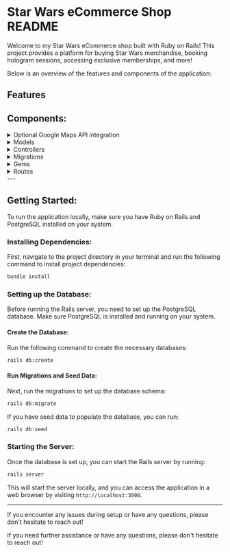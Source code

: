 # Star Wars eCommerce Shop README

Welcome to my Star Wars eCommerce shop built with Ruby on Rails! This project provides a platform for buying Star Wars merchandise, booking hologram sessions, accessing exclusive memberships, and more!

Below is an overview of the features and components of the application:

## Features


## Components:
<details>
<summary>Optional Google Maps API integration</summary>

## Using Google Maps Geocode API

This project utilizes the Google Maps Geocode API to perform geocoding, i.e., converting addresses into geographic coordinates (latitude and longitude), and vice versa. The Geocode API enables the application to fetch precise location data, which can be used for various purposes such as displaying maps, calculating distances, and providing location-based services.

### API Key

To use the Google Maps Geocode API, you'll need to obtain an API key from the Google Cloud Console. Follow these steps to generate an API key:

1. Sign in to the [Google Cloud Console](https://console.cloud.google.com/).
2. Create a new project or select an existing project.
3. Navigate to the "APIs & Services" > "Credentials" page.
4. Click on "Create credentials" and select "API key".
5. Copy the generated API key and securely store it.

### Integration

Once you have obtained the API key, you can integrate it into your project by setting it as an environment variable or directly within your application code (ensure it's kept secure).

### Making Requests

With the API key configured, you can make requests to the Google Maps Geocode API endpoints using HTTP requests. 

### Documentation

For detailed information about the Google Maps Geocode API, including usage limits, pricing, and API reference, refer to the [official documentation](https://developers.google.com/maps/documentation/geocoding/overview).

---

Feel free to customize this section to include any additional details specific to your project's implementation of the Google Maps Geocode API.
</details>



<details>
  <summary>Models</summary>

  - **User:** Represents a user of the application. Devise gem is used for user authentication.
  
  - **Product:** Represents a product available for purchase in the eCommerce shop.
  
  - **Review:** Represents a review left by a user for a particular product.
  
  - **Booking:** Represents a booking made by a user for a hologram session or event.
  
  - **Cart:** Represents a user's shopping cart, where selected products are temporarily stored before checkout.
  
  - **Payment:** Represents a payment transaction made by a user to purchase products from the eCommerce shop.
  
  - **Favorite:** Represents a user's favorite products or items saved for later viewing or purchase.
  
  - **Item:** Represents an item listed in the eCommerce shop, which can have multiple associated products. This model facilitates the categorization and organization of products.
  
  - **Category:** Represents a category or classification for products, allowing users to browse and filter products based on their interests or preferences.
  
  - **Hologram:** Represents a holographic experience or service available for booking or purchase. This model may include details such as date, time, location, and duration of the hologram session or event.
  
  Each model serves a specific purpose within the application's domain, facilitating various functionalities such as user interaction, product management, and transaction processing. These models work together to provide a seamless and comprehensive eCommerce experience for users.
</details>



<details>
  <summary>Controllers</summary>

  - **UsersController:** Handles user registration, login, and authentication.
  
  - **ProductsController:** Manages CRUD operations for products.
  
  - **ReviewsController:** Manages CRUD operations for reviews.
  
  - **CartsController:** Manages user's shopping cart functionality.
  
  - **BookingsController:** Handles hologram booking functionality.
  
  - **CategoriesController:** Manages CRUD operations for product categories.
  
  - **FavoritesController:** Manages CRUD operations for user's favorite products.
  
  - **HologramController:** Manages CRUD operations for holographic experiences or services.
  
  - **MapController:** Handles integration with Google Maps API for location-related functionalities.
  
  - **PagesController:** Manages static pages and content on the website.
  
  - **PaymentsController:** Handles payment processing for purchases made on the eCommerce platform.
  
  - **ItemsController:** Manages CRUD operations for items listed in the eCommerce shop, facilitating categorization and organization of products.

Each controller is responsible for specific functionalities within the application, facilitating various user interactions and backend operations. Together, they form the backbone of the application's functionality and ensure a seamless user experience.
</details>


<details>
  <summary>Migrations</summary>

  - **AddMembershipToUsers:** Adds membership information to the users table.
  
  - **AddMembershipTierToUsers:** Adds membership tier information to the users table.
  
  - **AddCategoryToItems:** Adds category information to the items table.
  
  - **AddUserIdToCarts:** Adds user ID reference to the carts table.
  
  - **AddIsPurchasedToCarts:** Adds a flag to indicate if a product in the cart has been purchased.
  
  - **AddAttributesToBooking:** Adds attributes to the bookings table for managing hologram bookings.
  
  - **AddUserIdToBookings:** Adds user ID reference to the bookings table.
  
  - **AddItemIdToFavorites:** Adds item ID reference to the favorites table.
  
  - **AddUserIdToFavorites:** Adds user ID reference to the favorites table.
  
  - **AddHologramRefToBookings:** Adds hologram reference to the bookings table for linking bookings to holographic experiences.

Each migration corresponds to a specific database change or addition, helping to maintain the integrity and structure of the database schema.
</details>

<details>
  <summary>Gems</summary>

  - **Devise Gem:** Used for user authentication and management.
  
  - **Will_paginate Gem:** Used for pagination of long lists or tables in the application.

These gems enhance the functionality of the application by providing pre-built solutions for common tasks, such as user authentication and pagination.
</details>


<details>
  <summary>Routes</summary>

  - **users:** Handles user registration, login, and authentication routes.
  
  - **products:** Manages routes for product listing, creation, updating, and deletion.
  
  - **reviews:** Manages routes for creating, updating, and deleting reviews.
  
  - **carts:** Manages routes for adding, updating, and removing items from the shopping cart.
  
  - **bookings:** Handles routes for booking hologram sessions.
  
  - **pages:** Routes for static pages:
    - **index:** Displays the homepage.
    - **account:** Displays the user account page.
    - **membership:** Displays the membership page.
    - **padawan:** Displays the Padawan page.
    - **jedi:** Displays the Jedi page.
    - **apprentice:** Displays the Apprentice page.
</details>
---

## Getting Started:

To run the application locally, make sure you have Ruby on Rails and PostgreSQL installed on your system.

### Installing Dependencies:

First, navigate to the project directory in your terminal and run the following command to install project dependencies:

```bash
bundle install
```

### Setting up the Database:

Before running the Rails server, you need to set up the PostgreSQL database. Make sure PostgreSQL is installed and running on your system.

#### Create the Database:

Run the following command to create the necessary databases:

```bash
rails db:create
```

#### Run Migrations and Seed Data:

Next, run the migrations to set up the database schema:

```bash
rails db:migrate
```

If you have seed data to populate the database, you can run:

```bash
rails db:seed
```

### Starting the Server:

Once the database is set up, you can start the Rails server by running:

```bash
rails server
```

This will start the server locally, and you can access the application in a web browser by visiting `http://localhost:3000`.



---

If you encounter any issues during setup or have any questions, please don't hesitate to reach out!

If you need further assistance or have any questions, please don't hesitate to reach out!
